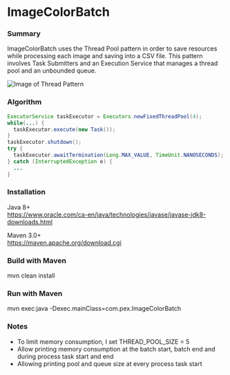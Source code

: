# ImageColorBatch

### Summary

ImageColorBatch uses the Thread Pool pattern in order to save resources while processing each image and saving into a CSV file. This pattern involves Task Submitters and an Execution Service that manages a thread pool and an unbounded queue.

![Image of Thread Pattern](https://www.baeldung.com/wp-content/uploads/2016/08/2016-08-10_10-16-52-1024x572.png)


### Algorithm
```java
ExecutorService taskExecutor = Executors.newFixedThreadPool(4);
while(...) {
  taskExecutor.execute(new Task());
}
taskExecutor.shutdown();
try {
  taskExecutor.awaitTermination(Long.MAX_VALUE, TimeUnit.NANOSECONDS);
} catch (InterruptedException e) {
  ...
}
```

### Installation

Java 8+<br>
https://www.oracle.com/ca-en/java/technologies/javase/javase-jdk8-downloads.html

Maven 3.0+<br>
https://maven.apache.org/download.cgi

### Build with Maven
mvn clean install

### Run with Maven
mvn exec:java -Dexec.mainClass=com.pex.ImageColorBatch

### Notes
- To limit memory consumption, I set THREAD_POOL_SIZE = 5
- Allow printing memory consumption at the batch start, batch end and during process task start and end
- Allowing printing pool and queue size at every process task start
